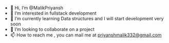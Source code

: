 - 👋 Hi, I’m @MalikPriyansh
- 👀 I’m interested in fullstack development
- 🌱 I’m currently learning Data structures and I will start development very soon
- 💞️ I’m looking to collaborate on a project 
- 📫 How to reach me , you can mail me at priyanshmalik332@gmail.com

<!---
MalikPriyansh/MalikPriyansh is a ✨ special ✨ repository because its `README.md` (this file) appears on your GitHub profile.
You can click the Preview link to take a look at your changes.
--->
